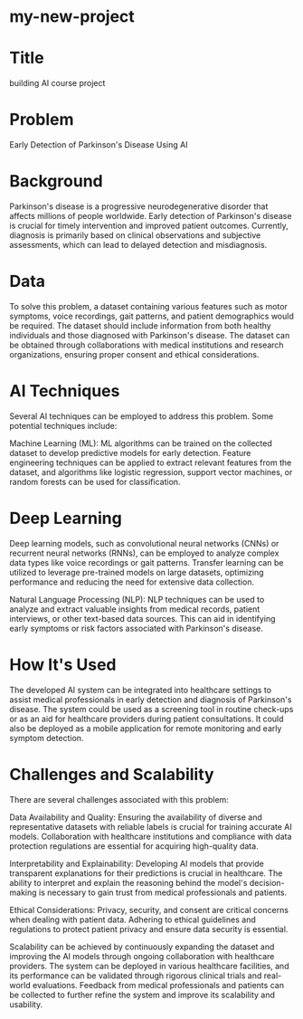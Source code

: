 # my-new-project
# Title 
building AI course project

# Problem 
Early Detection of Parkinson's Disease Using AI

# Background
Parkinson's disease is a progressive neurodegenerative disorder that affects millions of people worldwide. Early detection of Parkinson's disease is crucial for timely intervention and improved patient outcomes. Currently, diagnosis is primarily based on clinical observations and subjective assessments, which can lead to delayed detection and misdiagnosis.

# Data
To solve this problem, a dataset containing various features such as motor symptoms, voice recordings, gait patterns, and patient demographics would be required. The dataset should include information from both healthy individuals and those diagnosed with Parkinson's disease. The dataset can be obtained through collaborations with medical institutions and research organizations, ensuring proper consent and ethical considerations.

# AI Techniques
Several AI techniques can be employed to address this problem. Some potential techniques include:

Machine Learning (ML): ML algorithms can be trained on the collected dataset to develop predictive models for early detection. Feature engineering techniques can be applied to extract relevant features from the dataset, and algorithms like logistic regression, support vector machines, or random forests can be used for classification.

# Deep Learning
Deep learning models, such as convolutional neural networks (CNNs) or recurrent neural networks (RNNs), can be employed to analyze complex data types like voice recordings or gait patterns. Transfer learning can be utilized to leverage pre-trained models on large datasets, optimizing performance and reducing the need for extensive data collection.

Natural Language Processing (NLP): NLP techniques can be used to analyze and extract valuable insights from medical records, patient interviews, or other text-based data sources. This can aid in identifying early symptoms or risk factors associated with Parkinson's disease.

# How It's Used
The developed AI system can be integrated into healthcare settings to assist medical professionals in early detection and diagnosis of Parkinson's disease. The system could be used as a screening tool in routine check-ups or as an aid for healthcare providers during patient consultations. It could also be deployed as a mobile application for remote monitoring and early symptom detection.

# Challenges and Scalability
There are several challenges associated with this problem:

Data Availability and Quality: Ensuring the availability of diverse and representative datasets with reliable labels is crucial for training accurate AI models. Collaboration with healthcare institutions and compliance with data protection regulations are essential for acquiring high-quality data.

Interpretability and Explainability: Developing AI models that provide transparent explanations for their predictions is crucial in healthcare. The ability to interpret and explain the reasoning behind the model's decision-making is necessary to gain trust from medical professionals and patients.

Ethical Considerations: Privacy, security, and consent are critical concerns when dealing with patient data. Adhering to ethical guidelines and regulations to protect patient privacy and ensure data security is essential.

Scalability can be achieved by continuously expanding the dataset and improving the AI models through ongoing collaboration with healthcare providers. The system can be deployed in various healthcare facilities, and its performance can be validated through rigorous clinical trials and real-world evaluations. Feedback from medical professionals and patients can be collected to further refine the system and improve its scalability and usability.
